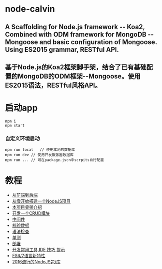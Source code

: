 # node-calvin
## A Scaffolding for Node.js framework -- Koa2, Combined with ODM framework for MongoDB -- Mongoose and basic configuration of Mongoose. Using ES2015 grammar, RESTful API.
## 基于Node.js的Koa2框架脚手架，结合了已有基础配置的MongoDB的ODM框架--Mongoose。使用ES2015语法，RESTful风格API。

# 启动app
```
npm i
npm start
```
### 自定义环境启动
```
npm run local	// 使用本地的数据库
npm run dev	// 使用开发服务器数据库
npm run ...	// 可在package.json中scrpits自行配置
```
# 教程

* [从前端到后端](guide/01_why_node.md)
* [从零开始搭建一个NodeJS项目](guide/02_get_started_with_zero.md)
* [本项目骨架介绍](guide/03_about_guru.md)
* [开发一个CRUD模块](guide/04_CRUD.md)
* [中间件](guide/05_middleware.md)
* [校验数据](guide/06_vaildate.md)
* [语法检查](guide/07_lint.md)
* [单测](guide/08_test.md)
* [部署](guide/09_deploy.md)
* [开发常用工具,IDE,技巧,提示](guide/10_misc.md)
* [ES6/7语言新特性](guide/11_ES_7_new_feature.md)
* [2016流行的NodeJS包/库](guide/12_node_top_packages.md)
